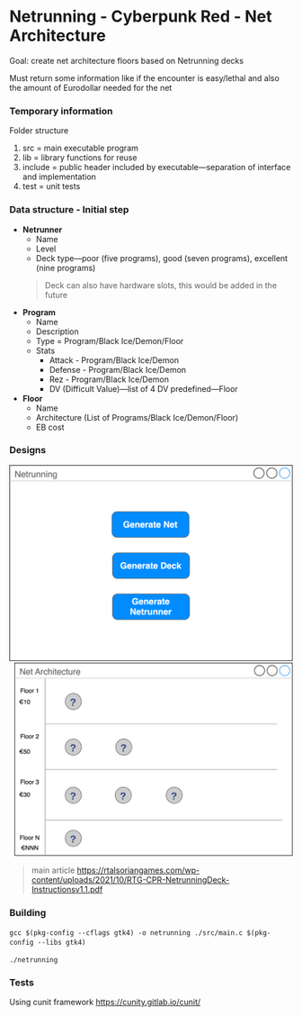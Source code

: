 # Netrunning - Cyberpunk Red - Net Architecture

Goal: create net architecture floors based on Netrunning decks

Must return some information like if the encounter is easy/lethal and also the amount of Eurodollar needed for the net 



### Temporary information

Folder structure

1. src = main executable program
2. lib = library functions for reuse
3. include = public header included by executable—separation of interface and implementation
4. test = unit tests

### Data structure - Initial step

* **Netrunner**
  - Name
  - Level
  - Deck type—poor (five programs), good (seven programs), excellent (nine programs)
  > Deck can also have hardware slots, this would be added in the future
* **Program**
    - Name
    - Description
    - Type = Program/Black Ice/Demon/Floor
    - Stats
        - Attack - Program/Black Ice/Demon
        - Defense - Program/Black Ice/Demon
        - Rez - Program/Black Ice/Demon
        - DV (Difficult Value)—list of 4 DV predefined—Floor
* **Floor**
    - Name
    - Architecture (List of Programs/Black Ice/Demon/Floor)
    - EB cost

### Designs

![Home](./netrunning_1.svg "Home")
![Net Architecture](./netrunning_2.svg "Net Architecture")

> main article https://rtalsoriangames.com/wp-content/uploads/2021/10/RTG-CPR-NetrunningDeck-Instructionsv1.1.pdf



### Building

`gcc $(pkg-config --cflags gtk4) -o netrunning ./src/main.c $(pkg-config --libs gtk4)`

`./netrunning`


### Tests

Using cunit framework https://cunity.gitlab.io/cunit/